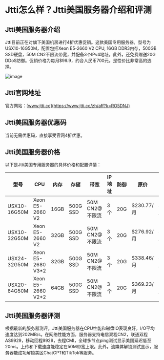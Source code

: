 # Jtti怎么样？Jtti美国服务器介绍和评测

## Jtti美国服务器介绍
Jtti目前正在对旗下美国机房进行4折优惠促销。这款美国专用服务器，型号为USX10-16G50M，配置包括Xeon E5-2660 V2 CPU, 16GB DDR3内存，500GB SSD硬盘，50M CN2不限流带宽，并配备3个IPv4地址。此外，还免费赠送20G DDoS防御。促销价格为每月$96.9，约合人民币700元，是性价比非常高的选择。

![image](https://github.com/iprridznj/Jtti/assets/157462660/5a4080a4-e3bd-4c38-ab1a-1635c05005b4)


## Jtti官网地址
官方网站：[www.jtti.cc](https://www.jtti.cc/zh/aff?k=RO5DNJ)

## Jtti美国服务器优惠码
当前无需优惠码，直接享受官网4折优惠。

## Jtti美国服务器价格
以下是Jtti美国专用服务器的具体价格和配置详情：

| 型号         | CPU          | 内存  | 存储     | 带宽         | IP地址 | 防御  | 原价       | 促销价   | 购买链接                                                    |
|--------------|--------------|-------|----------|--------------|--------|------|------------|----------|------------------------------------------------------------|
| USX10-16G50M | Xeon E5-2660 V2 | 16GB  | 500G SSD | 50M CN2@不限流 | 3个    | 20G  | $230.77/月 | $96.9/月 | [立即订购](https://www.jtti.cc/zh/aff?k=RO5DNJ) |
| USX10-32G50M | Xeon E5-2660 V2 | 32GB  | 500G SSD | 50M CN2@不限流 | 3个    | 20G  | $276.92/月 | $120.6/月 | [立即订购](https://www.jtti.cc/zh/aff?k=RO5DNJ |
| USX24-32G50M | Xeon E5-2680 V3*2 | 32GB  | 500G SSD | 50M CN2@不限流 | 3个    | 20G  | $338.46/月 | $164/月   | [立即订购](https://www.jtti.cc/zh/aff?k=RO5DNJ |
| USX20-64G50M | Xeon E5-2660 V2*2 | 64GB  | 500G SSD | 50M CN2@不限流 | 3个    | 20G  | $369.23/月 | $180.1/月 | [立即订购](https://www.jtti.cc/zh/aff?k=RO5DNJ |

## Jtti美国服务器评测
根据最新的服务器测评，Jtti美国服务器在CPU性能和磁盘IO表现良好，I/O平均速度达到202MB/s。在网络性能方面，服务器支持电信双程CN2，联通双程AS9929，移动回程9929，去程CMI，全球多节点ping测试显示美国延迟低至20ms。上传和下载速度能稳定在50M带宽上限。此外，流媒体解锁测试显示，服务器能成功解锁美区ChatGPT和TikTok等服务。
